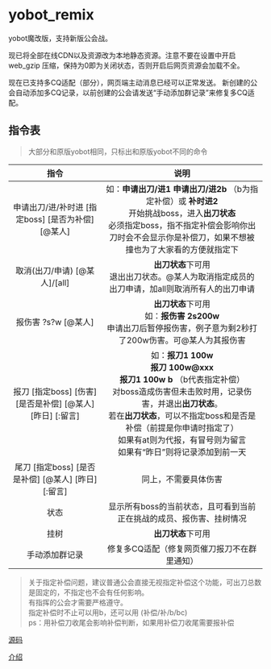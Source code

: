 # yobot_remix

yobot魔改版，支持新版公会战。<br>

现已将全部在线CDN以及资源改为本地静态资源。注意不要在设置中开启 web_gzip 压缩，保持为0即为关闭状态，否则开启后网页资源会加载不全。

现在已支持多CQ适配（部分），网页端主动消息已经可以正常发送。
新创建的公会自动添加多CQ记录，以前创建的公会请发送“手动添加群记录”来修复多CQ适配。

## 指令表

> 大部分和原版yobot相同，只标出和原版yobot不同的命令

|                    指令                     |                                                                                              说明                                                                                              |
|:-----------------------------------------:|:--------------------------------------------------------------------------------------------------------------------------------------------------------------------------------------------:|
|     申请出刀/进/补时进 [指定boss] [是否为补偿] [@某人]     |                                如：**申请出刀/进1**  **申请出刀/进2b** （b为指定补偿）或 **补时进2** <br>开始挑战boss，进入**出刀状态**<br>必须指定boss，指不指定补偿会影响你出刀时会不会显示你是补偿刀，如果不想被撞也为了大家看的方便就指定下                                |
|           取消(出刀/申请) [@某人]/[all]           |                                                                    **出刀状态**下可用<br>退出出刀状态。@某人为取消指定成员的出刀申请，加all则取消所有人的出刀申请                                                                     |
|              报伤害 ?s?w [@某人]               |                                                           **出刀状态**下可用<br>如：**报伤害 2s200w**<br>申请出刀后暂停报伤害，例子意为剩2秒打了200w伤害。可@某人为其报伤害                                                            |
| 报刀 [指定boss] [伤害] [是否是补偿] [@某人] [昨日] [:留言] | 如：**报刀1 100w** <br> **报刀 100w@xxx** <br>**报刀1 100w b** （b代表指定补偿）<br>对boss造成伤害但未击败时用，记录伤害，并退出**出刀状态**。<br>若在**出刀状态**，可以不指定boss和是否是补偿（前提是你申请时指定了）<br>如果有at则为代报，有冒号则为留言<br>如果有“昨日”则将记录添加到前一天 |
|   尾刀 [指定boss] [是否是补偿] [@某人] [昨日] [:留言]    |                                                                                          同上，不需要具体伤害                                                                                          |
|                    状态                     |                                                                             显示所有boss的当前状态，且可看到当前正在挑战的成员、报伤害、挂树情况                                                                             |
|                    挂树                     |                                                                                         **出刀状态**下可用                                                                                          |
|                  手动添加群记录                  |                                                                                   修复多CQ适配（修复网页催刀报刀不在群里通知）                                                                                    |
> 关于指定补偿问题，建议普通公会直接无视指定补偿这个功能，可出刀总数是固定的，不指定也不会有任何影响。<br>
> 有指挥的公会才需要严格遵守。<br>
> 指定补偿时不止可以用b，还可以用 (补偿/补/b/bc)<br>
> ps：用补偿刀收尾会影响补偿判断，如果用补偿刀收尾需要报补偿

[源码](./src/client)

[介绍](https://yobot.win)
